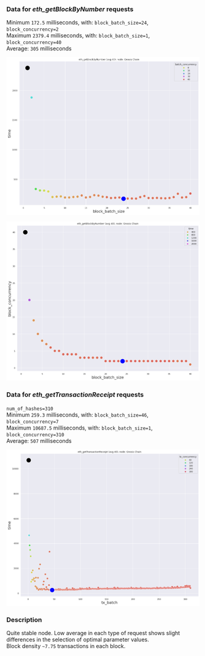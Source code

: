 ### Data for *eth_getBlockByNumber* requests
Minimum `172.5` milliseconds, with: `block_batch_size=24`, `block_concurrency=2`  
Maximum `2379.4` milliseconds, with: `block_batch_size=1`, `block_concurrency=40`  
Average: `305` milliseconds

![](get_blocks_1.png)  

![](get_blocks_2.png)

### Data for *eth_getTransactionReceipt* requests
`num_of_hashes=310`  
Minimum `259.3` milliseconds, with: `block_batch_size=46`, `block_concurrency=7`  
Maximum `10687.5` milliseconds, with: `block_batch_size=1`, `block_concurrency=310`  
Average: `507` milliseconds

![](get_transactions.png)

### Description
Quite stable node. Low average in each type of request shows slight differences in the selection of optimal parameter values.  
Block density `~7.75` transactions in each block.
